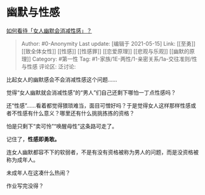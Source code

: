 # 幽默与性感
[如何看待「女人幽默会消减性感」？](https://www.zhihu.com/question/435692948/answer/1766485243)

> Author: #0-Anonymity
> Last update: [编辑于 2021-05-15]
> Link: [[至勇]] [[致全体女性]] [[性感]] [[性感罪]] [[恋爱原理]] [[悲观与乐观]] [[幽默的原理]]
> Category: #第一性
> Tag: #1-家族/1E-两性/1-亲密关系/1a-交往准则/性与性感
> 评论区:
> 泛讨论:

比起女人的幽默感会不会消减性感这个问题……

觉得“女人幽默就会消减性感”的“男人”们自己还剩下哪怕一丁点性感吗？

还“性感”……看着都觉得猥琐难当，面目可憎好吗？于是觉得女人这样那样性感或者不性感有什么意义？哪里还有什么挑挑拣拣的资格？

怕是只剩下“卖可怜”“唤醒母性”这条路可走了。

记住了，**性感即勇敢。**

连女人幽默都容不下的软弱者，不是有没有资格被称为男人的问题，而是没资格被称为成年人。

未成年人在这凑什么热闹？

作业写完没得？
